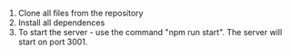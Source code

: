 1. Clone all files from the repository
2. Install all dependences
3. To start the server - use the command "npm run start". The server will start on port 3001.
